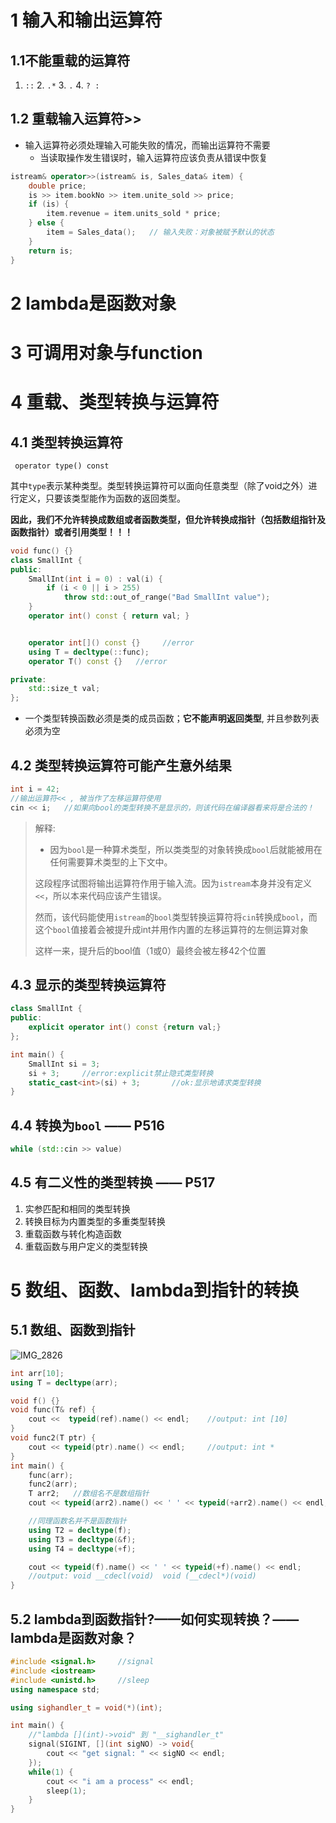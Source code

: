 # 1 输入和输出运算符

## 1.1不能重载的运算符

1. `::` 2. `.*` 3. `.` 4. `? :`

## 1.2 重载输入运算符>>

- 输入运算符必须处理输入可能失败的情况，而输出运算符不需要
  - 当读取操作发生错误时，输入运算符应该负责从错误中恢复


```cpp
istream& operator>>(istream& is, Sales_data& item) {
	double price;
    is >> item.bookNo >> item.unite_sold >> price;
    if (is) {
        item.revenue = item.units_sold * price;
    } else {
        item = Sales_data();   // 输入失败：对象被赋予默认的状态
    }
    return is;
}
```





# 2 lambda是函数对象





# 3 可调用对象与function





# 4 重载、类型转换与运算符

## 4.1 类型转换运算符

` operator type() const`

其中`type`表示某种类型。类型转换运算符可以面向任意类型（除了void之外）进行定义，只要该类型能作为函数的返回类型。

**因此，我们不允许转换成数组或者函数类型，但允许转换成指针（包括数组指针及函数指针）或者引用类型！！！**

```cpp
void func() {}
class SmallInt {
public:
	SmallInt(int i = 0) : val(i) {
		if (i < 0 || i > 255)
			throw std::out_of_range("Bad SmallInt value");
	}
	operator int() const { return val; }


	operator int[]() const {}     //error
	using T = decltype(::func);
	operator T() const {}   //error

private:
	std::size_t val;
};
```



- 一个类型转换函数必须是类的成员函数；**它不能声明返回类型**, 并且参数列表必须为空

## 4.2 类型转换运算符可能产生意外结果

```cpp
int i = 42;
//输出运算符<< , 被当作了左移运算符使用
cin << i;   //如果向bool的类型转换不是显示的，则该代码在编译器看来将是合法的！
```

> 解释:
>
> - 因为`bool`是一种算术类型，所以类类型的对象转换成`bool`后就能被用在任何需要算术类型的上下文中。
>
> 这段程序试图将输出运算符作用于输入流。因为`istream`本身并没有定义`<<`，所以本来代码应该产生错误。
>
> 然而，该代码能使用`istream`的`bool`类型转换运算符将`cin`转换成`bool`，而这个`bool`值接着会被提升成int并用作内置的左移运算符的左侧运算对象
>
> 这样一来，提升后的bool值（1或0）最终会被左移42个位置



## 4.3 显示的类型转换运算符

```cpp
class SmallInt {
public:
    explicit operator int() const {return val;}
};

int main() {
    SmallInt si = 3;
    si + 3;		//error:explicit禁止隐式类型转换
    static_cast<int>(si) + 3;		//ok:显示地请求类型转换
}
```

##  4.4 转换为`bool` —— P516

```cpp
while (std::cin >> value)
```

## 4.5 有二义性的类型转换 —— P517

1. 实参匹配和相同的类型转换
2. 转换目标为内置类型的多重类型转换
3. 重载函数与转化构造函数
4. 重载函数与用户定义的类型转换

# 5 数组、函数、lambda到指针的转换

## 5.1 数组、函数到指针

![IMG_2826](https://typora-dusong.oss-cn-chengdu.aliyuncs.com/IMG_2826.PNG)

```cpp
int arr[10];
using T = decltype(arr);

void f() {}
void func(T& ref) {
	cout <<  typeid(ref).name() << endl;    //output: int [10]
}
void func2(T ptr) {
	cout << typeid(ptr).name() << endl;		//output: int *
}
int main() {
	func(arr);
	func2(arr);
	T arr2;   //数组名不是数组指针
	cout << typeid(arr2).name() << ' ' << typeid(+arr2).name() << endl;		//output: int [10]  int*

	//同理函数名并不是函数指针
	using T2 = decltype(f);
	using T3 = decltype(&f);
	using T4 = decltype(+f);

	cout << typeid(f).name() << ' ' << typeid(+f).name() << endl;		
    //output: void __cdecl(void)  void (__cdecl*)(void)
}
```

## 5.2 lambda到函数指针?——如何实现转换？——lambda是函数对象？

```cpp
#include <signal.h>     //signal
#include <iostream>
#include <unistd.h>     //sleep
using namespace std;

using sighandler_t = void(*)(int);

int main() {
    //"lambda [](int)->void" 到 "__sighandler_t"
    signal(SIGINT, [](int sigNO) -> void{        
        cout << "get signal: " << sigNO << endl; 
    });
    while(1) {
        cout << "i am a process" << endl;
        sleep(1);
    }
}
```

